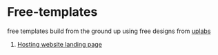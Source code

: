 # Free-templates
free templates build from the ground up using free designs from [uplabs](www.uplabs.com)

1. [Hosting website landing page](www.fabdesignskenya.co.ke/free-templates.html)
